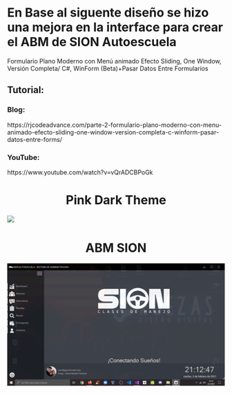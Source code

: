 <h1>En Base al siguente diseño se hizo una mejora en la interface para crear el ABM de SION Autoescuela</h1>
Formulario Plano Moderno con Menú animado Efecto Sliding, One Window, Versión Completa/ C#, WinForm (Beta)+Pasar Datos Entre Formularios

<h2>Tutorial:</h2>
<h3>Blog:</h3>
https://rjcodeadvance.com/parte-2-formulario-plano-moderno-con-menu-animado-efecto-sliding-one-window-version-completa-c-winform-pasar-datos-entre-forms/
<h3>YouTube:</h3>
https://www.youtube.com/watch?v=vQrADCBPoGk

<div align='center'>
 <h1>Pink Dark Theme</h1>
</div>
<img src="https://rjcodeadvance.com/wp-content/uploads/2019/06/Formulario-modernista-MODERN-FLAT-GUI-2.png">


<div align='center'>
 <h1>ABM SION</h1>
</div>
<img src="./COMPLETE_FLAT_UI/Resources/Ejemplo Sion.png">


